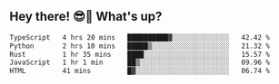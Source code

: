 ## Hey there! 😎👋 What's up?

<!--START_SECTION:waka-->

```txt
TypeScript   4 hrs 20 mins   ██████████▓░░░░░░░░░░░░░░   42.42 %
Python       2 hrs 10 mins   █████▒░░░░░░░░░░░░░░░░░░░   21.32 %
Rust         1 hr 35 mins    ████░░░░░░░░░░░░░░░░░░░░░   15.57 %
JavaScript   1 hr 1 min      ██▒░░░░░░░░░░░░░░░░░░░░░░   09.96 %
HTML         41 mins         █▓░░░░░░░░░░░░░░░░░░░░░░░   06.74 %
```

<!--END_SECTION:waka-->
